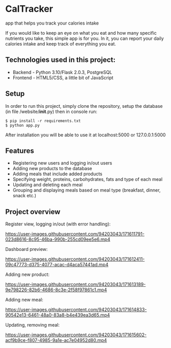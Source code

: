 # CalTracker

app that helps you track your calories intake

If you would like to keep an eye on what you eat and how many specific nutrients you take, this simple app is for you. In it, you can report your daily calories intake and keep track of everything you eat.

## Technologies used in this project:
- Backend - Python 3.10/Flask 2.0.3, PostgreSQL
- Frontend - HTML5/CSS, a little bit of JavaScript

## Setup
In order to run this project, simply clone the repository, setup the database (in file /website/__init__.py) then in console run:
```
$ pip install -r requirements.txt
$ python app.py
```
After installation you will be able to use it at localhost:5000 or 127.0.0.1:5000

## Features
* Registering new users and logging in/out users
* Adding new products to the database
* Adding meals that include added products
* Specifying weight, proteins, carbohydrates, fats and type of each meal
* Updating and deleting each meal
* Grouping and displaying meals based on meal type (breakfast, dinner, snack etc.)

## Project overview

Register view, logging in/out (with error handling):

https://user-images.githubusercontent.com/94203043/171611791-023d8616-8c95-46ba-990b-255cd09ee5e6.mp4


Dashboard preview:

https://user-images.githubusercontent.com/94203043/171612411-09c47773-d375-4077-acac-d4aca57441ad.mp4


Adding new product:

https://user-images.githubusercontent.com/94203043/171613189-9e798226-82b6-4686-8c3e-2f58f97861c1.mp4

Adding new meal:

https://user-images.githubusercontent.com/94203043/171614833-90542e13-6461-48a0-83a8-b4e439ea3d65.mp4


Updating, removing meal:

https://user-images.githubusercontent.com/94203043/171615602-acf9b9ce-f807-4985-9a1e-ac7e04952d80.mp4



